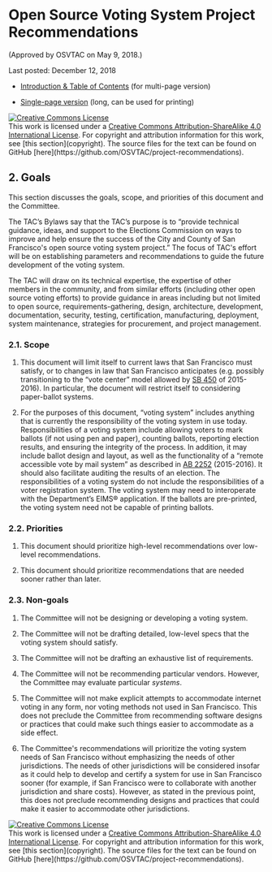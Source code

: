 # Open Source Voting System Project Recommendations

(Approved by OSVTAC on May 9, 2018.)

Last posted: December 12, 2018


* [Introduction & Table of Contents](index) (for multi-page version)

* [Single-page version](single-page) (long, can be used for printing)

<a rel="license" href="http://creativecommons.org/licenses/by-sa/4.0/">
<img alt="Creative Commons License" style="border-width:0" src="https://i.creativecommons.org/l/by-sa/4.0/88x31.png" />
</a><br />This work is licensed under a
<a rel="license" href="http://creativecommons.org/licenses/by-sa/4.0/">Creative
Commons Attribution-ShareAlike 4.0 International License</a>.
For copyright and attribution information for this work, see
[this section](copyright). The source files for the text can be found on
GitHub [here](https://github.com/OSVTAC/project-recommendations).


## 2. Goals

This section discusses the goals, scope, and priorities of this document and
the Committee.

The TAC’s Bylaws say that the TAC’s purpose is to “provide technical
guidance, ideas, and support to the Elections Commission on ways to improve
and help ensure the success of the City and County of San Francisco's open
source voting system project.” The focus of TAC's effort will be on
establishing parameters and recommendations to guide the future development
of the voting system.

The TAC will draw on its technical expertise, the expertise of other members
in the community, and from similar efforts (including other open source
voting efforts) to provide guidance in areas including but not limited to
open source, requirements-gathering, design, architecture, development,
documentation, security, testing, certification, manufacturing, deployment,
system maintenance, strategies for procurement, and project management.


### 2.1. Scope

1. This document will limit itself to current laws that San Francisco must
  satisfy, or to changes in law that San Francisco anticipates (e.g. possibly
  transitioning to the “vote center” model allowed by [SB
  450][bill-sb-450-2015] of 2015-2016). In particular, the document will
  restrict itself to considering paper-ballot systems.

2. For the purposes of this document, “voting system” includes anything that
  is currently the responsibility of the voting system in use today.
  Responsibilities of a voting system include allowing voters to mark ballots
  (if not using pen and paper), counting ballots, reporting election
  results, and ensuring the integrity of the process.
  In addition, it may include ballot design and layout, as well as
  the functionality of a “remote accessible vote by mail system” as described
  in [AB 2252][bill-ab-2252-2015] (2015-2016). It should also facilitate
  auditing the results of an election. The responsibilities of a voting
  system do not include the responsibilities of a voter registration system.
  The voting system may need to interoperate with the Department’s EIMS®
  application. If the ballots
  are pre-printed, the voting system need not be capable of printing ballots.


### 2.2. Priorities

1. This document should prioritize high-level recommendations over low-level
  recommendations.

2. This document should prioritize recommendations that are needed sooner
  rather than later.


### 2.3. Non-goals

1. The Committee will not be designing or developing a voting system.

2. The Committee will not be drafting detailed, low-level specs that the
  voting system should satisfy.

3. The Committee will not be drafting an exhaustive list of requirements.

4. The Committee will not be recommending particular vendors. However, the
  Committee may evaluate particular _systems_.

5. The Committee will not make explicit attempts to accommodate internet
  voting in any form, nor voting methods not used in San Francisco. This does
  not preclude the Committee from recommending software designs or practices
  that could make such things easier to accommodate as a side effect.

6. The Committee's recommendations will prioritize the voting system needs of
  San Francisco without emphasizing the needs of other jurisdictions.
  The needs of other
  jurisdictions will be considered insofar as it could help to develop and
  certify a system for use in San Francisco sooner (for example, if San
  Francisco were to collaborate with another jurisdiction and share costs).
  However, as stated in the previous point, this does not preclude
  recommending designs and practices that could make it easier to accommodate
  other jurisdictions.


[18f-modular-contracting]: https://modularcontracting.18f.gov/
[bill-ab-2252-2015]: https://leginfo.legislature.ca.gov/faces/billNavClient.xhtml?bill_id=201520160AB2252
[bill-sb-360-2013]: https://leginfo.legislature.ca.gov/faces/billNavClient.xhtml?bill_id=201320140SB360
[bill-sb-450-2015]: https://leginfo.legislature.ca.gov/faces/billNavClient.xhtml?bill_id=201520160SB450
[board-of-supervisors]: http://sfbos.org/
[bos-open-source-voting-res]: files/BOS_Resolution_460-14_Open_Source_Voting.pdf
[bos-ordinance-vstf]: files/BOS_Ordinance_268-08_VSTF.pdf
[cavo]: http://www.cavo-us.org/index.html
[cc-by-sa]: https://creativecommons.org/licenses/by-sa/4.0/
[cec-19271]:https://leginfo.legislature.ca.gov/faces/codes_displaySection.xhtml?lawCode=ELEC&sectionNum=19271.
[cla]: https://en.wikipedia.org/wiki/Contributor_License_Agreement
[coit]: http://sfcoit.org/
[colorado-rla-home]: http://bcn.boulder.co.us/~neal/elections/corla/
[colorado-rla-repo]: https://github.com/FreeAndFair/ColoradoRLA
[commission-osvtac]: http://sfgov.org/electionscommission/osvtac
[commission-res-pdf-local]: files/commission-resolution/SF_Elections_Comm_Open_Source_Voting_Res.pdf
[commission-res-txt-local]: files/commission-resolution/SF_Elections_Comm_Open_Source_Voting_Res.txt
[commission-resolutions]: http://sfgov.org/electionscommission/motions-and-resolutions
[coverity-report-2014]: http://go.coverity.com/rs/157-LQW-289/images/2014-Coverity-Scan-Report.pdf
[dfm-contract-appendix-a]: files/dfm-contract/DFM_Contract_Appendix_A_Perf_Reqs.pdf
[dfm-contract-appendix-b]: files/dfm-contract/DFM_Contract_Appendix_B_Scope.pdf
[dfm-contract-appendix-c]: files/dfm-contract/DFM_Contract_Appendix_C_Maintenance.pdf
[dfm-contract-appendix-d]: files/dfm-contract/DFM_Contract_Appendix_D_Fee_Schedule.pdf
[dfm-contract-appendix-e]: files/dfm-contract/DFM_Contract_Appendix_E_Hardware_Specs.pdf
[dfm-contract-main]: files/dfm-contract/DFM_Contract_060111.pdf
[directors-report-march-2017-local]: files/SF_Elections_March_2017_Director_Report.pdf
[directors-report-march-2017-original]: http://sfgov.org/electionscommission/sites/default/files/Documents/meetings/2017/2017-03-15-commission/March%202017%20Director%20Report.pdf
[disability-rights-ca-letters]: files/Disability_Rights_Letters_Nisen.pdf
[dominion-costs-2008]: files/Dominion_System_Costs_2008_Jerdonek.pdf
[eac-vvsg]: https://www.eac.gov/voting-equipment/voluntary-voting-system-guidelines/
[eac]: https://www.eac.gov/
[elections-commission]: http://sfgov.org/electionscommission
[eml-specs]: http://docs.oasis-open.org/election/eml/v7.0/eml-v7.0.html
[eml-wikipedia]: https://en.wikipedia.org/wiki/Election_Markup_Language
[free-and-fair]: http://freeandfair.us/blog/open-free-election-technology/
[github]: https://github.com/
[ict-plan-2008]: files/SF_ICT_Plan_2018-22.pdf
[ieee-1622]: http://grouper.ieee.org/groups/1622/
[jets-0202]: https://pdfs.semanticscholar.org/30c0/9a87a67516ce91a339d7059ff6a211872e41.pdf
[la-vsap-application-tally]: files/la-vsap/LA_Application_VSAP_Tally_1.0_2017-09-19.pdf
[la-vsap-rfi]: files/la-vsap/LA_RFI_20170524.pdf
[la-vsap-rfp-phase-1]: files/la-vsap/LA_RFP_20170918.pdf
[la-vsap]: http://vsap.lavote.net/
[la-vsap-vbm-study]: http://vsap.lavote.net/wp-content/uploads/2016/06/Vox-VBM-Report-V1.3.pdf
[lafco-report]: files/LAFCo_Report_Open_Source_Voting.pdf
[lafco]: http://sfgov.org/lafco/
[levi]: https://dspace.mit.edu/handle/1721.1/96560
[mayor-budget-press-release]: http://sfmayor.org/article/mayor-lee-signs-citys-balanced-budget-fiscal-years-2016-17-2017-18
[nist-itl]: https://www.nist.gov/itl/voting
[nist-voting]: http://collaborate.nist.gov/voting/bin/view/Voting/WebHome
[nist-vvsg-principles]: http://collaborate.nist.gov/voting/bin/view/Voting/VVSGPrinciplesAndGuidelines
[one4all-demo]: https://www.youtube.com/watch?v=g6jgmIdG56M
[one4all-howto]: https://www.youtube.com/watch?v=3FSjzHVPAkQ
[one4all-ppt]: http://bowencenterforpublicaffairs.org/wp-content/uploads/2016/06/NH-One4all-Technical-Overview-2016-06-15.pdf
[one4all-vvf]: https://www.verifiedvoting.org/one4all/
[one4all-setup]: https://www.youtube.com/watch?v=c2WXpQjihJI
[one4all-ltr]: http://www.cavo-us.org/PDFS/Open_source_letter_from_Bill_Gardner.pdf
[open-count-pres]: https://www.usenix.org/conference/evtwote12/workshop-program/presentation/wang_kai
[open-count]: https://github.com/FreeAndFair/OpenCount
[open-rla-repo]: https://github.com/FreeAndFair/OpenRLA
[open-voting-consortium]: http://www.openvotingconsortium.org
[open-voting-consortium-usenix-paper]: http://gnosis.cx/publish/voting/electronic-voting-machine.pdf
[oset-arch-html]: https://trustthevote.org/our-work/framework/
[oset-arch-pdf]: http://www.dubberly.com/wp-content/uploads/2014/09/TTV_Framework_Book.pdf
[oset-foundation]: http://www.osetfoundation.org/
[oset-modules]: https://trustthevote.org/our-work/overview-2/
[osi-approved-licenses]: https://opensource.org/licenses
[osi]: https://opensource.org/
[osvtac-about-recs]: https://osvtac.github.io/about#project-recommendations
[osvtac]: https://osvtac.github.io
[prime-iii-repo]: https://github.com/HXRL/Prime-III
[prime-iii]: http://www.primevotingsystem.com/
[prime-iii-demo]: https://hxr.cise.ufl.edu/PrimeIII/index.html
[prime-iii-video]: https://www.youtube.com/watch?v=bM5DKP4c4aw
[proposed-budget-2016]: files/SF_Mayor_Proposed_Budget_2016-18.pdf
[pvote]: http://pvote.org/
[rfp-business-case-pdf]: files/SF_Business_Case_RFP_FINAL.pdf
[sf-digital-services]: https://digitalservices.sfgov.org/
[sf-digital-services-strategy]: files/SF_DigitalServiceStrategy.pdf
[sf-dst]: https://digitalservices.sfgov.org/
[sf-moci]: http://www.innovation.sfgov.org/
[slalom-contract-appendix-a]: files/slalom/contract/Business_Case_Appendix_A.pdf
[slalom-contract-appendix-b]: files/slalom/contract/Business_Case_Appendix_B.pdf
[slalom-contract]: files/slalom/contract/Business_Case_Contract.pdf
[sos-advisories]: http://www.sos.ca.gov/elections/advisories-county-elections-officials/
[sos-digest]: http://www.sos.ca.gov/elections/publications-and-resources/elections-officers-digest-2018/
[slalom-rfp-response]: files/slalom/REG_RFP_2017-01_Slalom_Response.pdf
[star-vote-entity]: files/star-vote/STAR-Vote_Statement_of_Intent.pdf
[star-vote-final-press-release]: http://www.traviscountyclerk.org/eclerk/Content.do?code=star-vote-a-change-of-plans
[star-vote-faf-repo]: https://github.com/FreeAndFair/STAR-Vote
[star-vote-final-report]: files/star-vote/STAR_Vote_Final_Report.pdf
[star-vote-rfp]: files/star-vote/RFP_STAR-Vote_Unofficial_Copy.pdf
[star-vote-usenix]: https://www.usenix.org/conference/evtwote13/workshop-program/presentation/bell
[techfar-handbook]: https://playbook.cio.gov/techfar/
[trust-the-vote]: https://trustthevote.org
[trust-the-vote-votestream]:http://votestream.trustthevote.org/
[verified-voting-foundation]: https://www.verifiedvoting.org/
[vip-project]: https://votinginfoproject.org/
[vip-repo]: https://github.com/votinginfoproject
[votebox]: http://votebox.cs.rice.edu/
[vstf-report]: files/VSTF_Report.pdf
[vstf]: http://sfgov.org/ccsfgsa/voting-systems-task-force


<a rel="license" href="http://creativecommons.org/licenses/by-sa/4.0/">
<img alt="Creative Commons License" style="border-width:0" src="https://i.creativecommons.org/l/by-sa/4.0/88x31.png" />
</a><br />This work is licensed under a
<a rel="license" href="http://creativecommons.org/licenses/by-sa/4.0/">Creative
Commons Attribution-ShareAlike 4.0 International License</a>.
For copyright and attribution information for this work, see
[this section](copyright). The source files for the text can be found on
GitHub [here](https://github.com/OSVTAC/project-recommendations).
